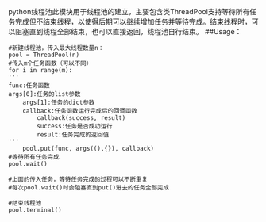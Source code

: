 python线程池此模块用于线程池的建立，主要包含类ThreadPool支持等待所有任务完成但不结束线程，以使得后期可以继续增加任务并等待完成。结束线程时，可以阻塞直到线程全部结束，也可以直接返回，线程池自行结束。
##Usage：
```
#新建线程池，传入最大线程数量n：
pool = ThreadPool(n)
#传入m个任务函数（可以不同）
for i in range(m):
'''
func:任务函数
args[0]:任务的list参数
    args[1]:任务的dict参数
    callback:任务函数运行完成后的回调函数
        callback(success, result)
        success:任务是否成功运行
        result:任务完成的返回值
'''
    pool.put(func, args((),{}), callback)
#等待所有任务完成
pool.wait()

#上面的传入任务，等待任务完成的过程可以不断重复
#每次pool.wait()时会阻塞直到put()进去的任务全部完成

#结束线程池
pool.terminal()
```

